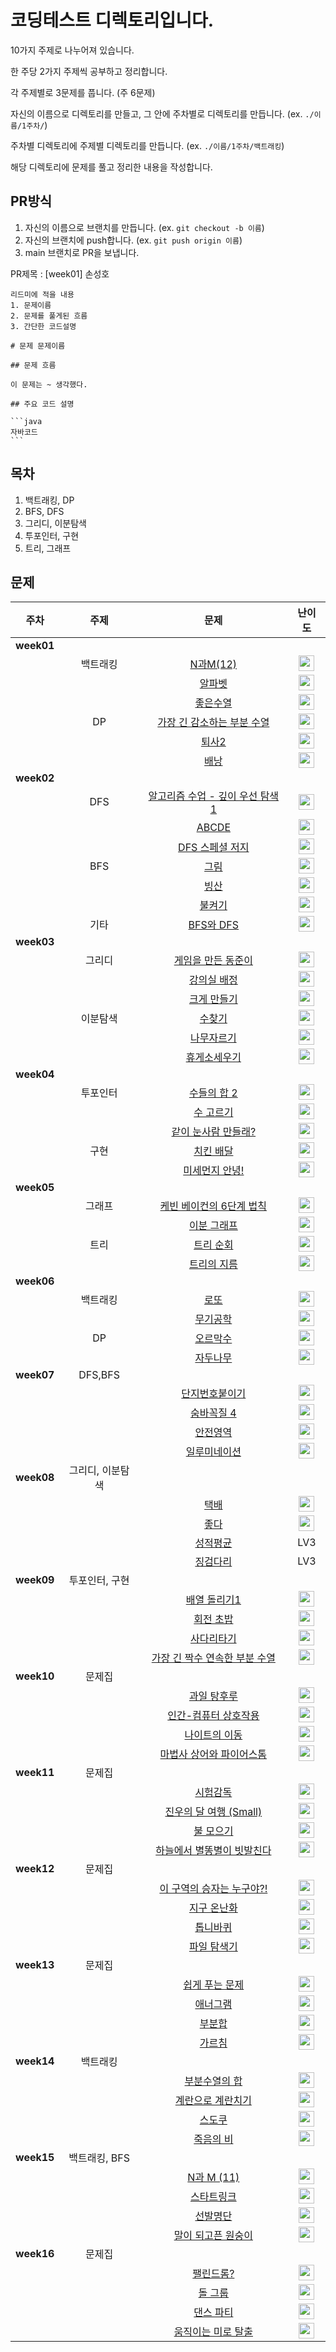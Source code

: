 # 코딩테스트 디렉토리입니다.

10가지 주제로 나누어져 있습니다.

한 주당 2가지 주제씩 공부하고 정리합니다.

각 주제별로 3문제를 풉니다. (주 6문제)

자신의 이름으로 디렉토리를 만들고, 그 안에 주차별로 디렉토리를 만듭니다. (ex. `./이름/1주차/`)

주차별 디렉토리에 주제별 디렉토리를 만듭니다. (ex. `./이름/1주차/백트래킹`)

해당 디렉토리에 문제를 풀고 정리한 내용을 작성합니다.

## PR방식

1. 자신의 이름으로 브랜치를 만듭니다. (ex. `git checkout -b 이름`)
2. 자신의 브랜치에 push합니다. (ex. `git push origin 이름`)
3. main 브랜치로 PR을 보냅니다.

PR제목 : [week01] 손성호

````
리드미에 적을 내용
1. 문제이름
2. 문제를 풀게된 흐름
3. 간단한 코드설명

# 문제 문제이름

## 문제 흐름

이 문제는 ~ 생각했다.

## 주요 코드 설명

```java
자바코드
```

````

## 목차

1. 백트래킹, DP
2. BFS, DFS
3. 그리디, 이분탐색
4. 투포인터, 구현
5. 트리, 그래프

## 문제

| 주차 | 주제 | 문제 | 난이도 |
| :-: | :-: | :--: | :--: |
| **week01**|
| | 백트래킹 | [N과M(12)](https://www.acmicpc.net/problem/15666) | <img src="https://static.solved.ac/tier_small/9.svg" height="25" align="center"/> |
| | | [알파벳](https://www.acmicpc.net/problem/1987) | <img src="https://static.solved.ac/tier_small/12.svg" height="25" align="center"/> |
| | | [좋은수열](https://www.acmicpc.net/problem/2661) | <img src="https://static.solved.ac/tier_small/12.svg" height="25" align="center"/> |
| | DP | [가장 긴 감소하는 부분 수열](https://www.acmicpc.net/problem/11722) | <img src="https://static.solved.ac/tier_small/9.svg" height="25" align="center"/> |
| | | [퇴사2](https://www.acmicpc.net/problem/15486) | <img src="https://static.solved.ac/tier_small/11.svg" height="25" align="center"/> |
| | | [배낭](https://www.acmicpc.net/problem/12865) | <img src="https://static.solved.ac/tier_small/11.svg" height="25" align="center"/> |
| **week02**|
| | DFS | [알고리즘 수업 - 깊이 우선 탐색 1](https://www.acmicpc.net/problem/24479) | <img src="https://static.solved.ac/tier_small/9.svg" height="25" align="center"/> |
| | | [ABCDE](https://www.acmicpc.net/problem/13023) | <img src="https://static.solved.ac/tier_small/12.svg" height="25" align="center"/> |
| | | [DFS 스페셜 저지](https://www.acmicpc.net/problem/16964) | <img src="https://static.solved.ac/tier_small/13.svg" height="25" align="center"/> |
| | BFS | [그림](https://www.acmicpc.net/problem/1926) | <img src="https://static.solved.ac/tier_small/10.svg" height="25" align="center"/> |
| | | [빙산](https://www.acmicpc.net/problem/2573) | <img src="https://static.solved.ac/tier_small/12.svg" height="25" align="center"/> |
| | | [불켜기](https://www.acmicpc.net/problem/11967) | <img src="https://static.solved.ac/tier_small/14.svg" height="25" align="center"/> |
| | 기타 | [BFS와 DFS](https://www.acmicpc.net/problem/1260) | <img src="https://static.solved.ac/tier_small/9.svg" height="25" align="center"/> |
| **week03**|
| | 그리디 | [게임을 만든 동준이](https://www.acmicpc.net/problem/2847) | <img src="https://static.solved.ac/tier_small/7.svg" height="25" align="center"/> |
| | | [강의실 배정](https://www.acmicpc.net/problem/11000) | <img src="https://static.solved.ac/tier_small/11.svg" height="25" align="center"/> |
| | | [크게 만들기](https://www.acmicpc.net/problem/2812) | <img src="https://static.solved.ac/tier_small/13.svg" height="25" align="center"/> |
| | 이분탐색 | [수찾기](https://www.acmicpc.net/problem/1920) | <img src="https://static.solved.ac/tier_small/7.svg" height="25" align="center"/> |
| | | [나무자르기](https://www.acmicpc.net/problem/2805) | <img src="https://static.solved.ac/tier_small/9.svg" height="25" align="center"/> |
| | | [휴게소세우기](https://www.acmicpc.net/problem/1477) | <img src="https://static.solved.ac/tier_small/12.svg" height="25" align="center"/> |
| **week04**|
| | 투포인터 | [수들의 합 2](https://www.acmicpc.net/problem/2003) | <img src="https://static.solved.ac/tier_small/7.svg" height="25" align="center"/> |
| | | [수 고르기](https://www.acmicpc.net/problem/2230) | <img src="https://static.solved.ac/tier_small/11.svg" height="25" align="center"/> |
| | | [같이 눈사람 만들래?](https://www.acmicpc.net/problem/20366) | <img src="https://static.solved.ac/tier_small/13.svg" height="25" align="center"/> |
| | 구현 | [치킨 배달](https://www.acmicpc.net/problem/15686) | <img src="https://static.solved.ac/tier_small/11.svg" height="25" align="center"/> |
| | | [미세먼지 안녕!](https://www.acmicpc.net/problem/17144) | <img src="https://static.solved.ac/tier_small/13.svg" height="25" align="center"/> |
| **week05**|
| | 그래프 | [케빈 베이컨의 6단계 법칙](https://www.acmicpc.net/problem/1389) | <img src="https://static.solved.ac/tier_small/10.svg" height="25" align="center"/> |
| | | [이분 그래프](https://www.acmicpc.net/problem/1707) | <img src="https://static.solved.ac/tier_small/12.svg" height="25" align="center"/> |
| | 트리 | [트리 순회](https://www.acmicpc.net/problem/1991) | <img src="https://static.solved.ac/tier_small/10.svg" height="25" align="center"/> |
| | | [트리의 지름](https://www.acmicpc.net/problem/1967) | <img src="https://static.solved.ac/tier_small/12.svg" height="25" align="center"/> |
| **week06**|
| | 백트래킹 | [로또](https://www.acmicpc.net/problem/6603) | <img src="https://static.solved.ac/tier_small/9.svg" height="25" align="center"/> |
| | | [무기공학](https://www.acmicpc.net/problem/18430) | <img src="https://static.solved.ac/tier_small/12.svg" height="25" align="center"/> |
| | DP | [오르막수](https://www.acmicpc.net/problem/11057) | <img src="https://static.solved.ac/tier_small/10.svg" height="25" align="center"/> |
| | | [자두나무](https://www.acmicpc.net/problem/2240) | <img src="https://static.solved.ac/tier_small/11.svg" height="25" align="center"/> |
| **week07**| DFS,BFS |
| | | [단지번호붙이기](https://www.acmicpc.net/problem/2667) | <img src="https://static.solved.ac/tier_small/10.svg" height="25" align="center"/> |
| |  | [숨바꼭질 4](https://www.acmicpc.net/problem/13913) | <img src="https://static.solved.ac/tier_small/12.svg" height="25" align="center"/> |
| | | [안전영역](https://www.acmicpc.net/problem/2468) | <img src="https://static.solved.ac/tier_small/10.svg" height="25" align="center"/> |
| | | [일루미네이션](https://www.acmicpc.net/problem/5547) | <img src="https://static.solved.ac/tier_small/12.svg" height="25" align="center"/> |
| **week08**| 그리디, 이분탐색 |
| | | [택배](https://www.acmicpc.net/problem/8980) | <img src="https://static.solved.ac/tier_small/15.svg" height="25" align="center"/> |
| |  | [좋다](https://www.acmicpc.net/problem/1253) | <img src="https://static.solved.ac/tier_small/12.svg" height="25" align="center"/> |
| | | [성적평균](https://softeer.ai/practice/6294) | LV3|
| | | [징검다리](https://softeer.ai/practice/6293) | LV3|
| **week09**| 투포인터, 구현 |
| | | [배열 돌리기1](https://www.acmicpc.net/problem/16926) | <img src="https://static.solved.ac/tier_small/11.svg" height="25" align="center"/> |
| |  | [회전 초밥](https://www.acmicpc.net/problem/15961) | <img src="https://static.solved.ac/tier_small/12.svg" height="25" align="center"/> |
| | | [사다리타기](https://www.acmicpc.net/problem/2469) | <img src="https://static.solved.ac/tier_small/11.svg" height="25" align="center"/> |
| | | [가장 긴 짝수 연속한 부분 수열](https://www.acmicpc.net/problem/22862) | <img src="https://static.solved.ac/tier_small/11.svg" height="25" align="center"/> |
| **week10**| 문제집 |
| | | [과일 탕후루](https://www.acmicpc.net/problem/30804) | <img src="https://static.solved.ac/tier_small/9.svg" height="25" align="center"/> |
| | | [인간-컴퓨터 상호작용](https://www.acmicpc.net/problem/16139) | <img src="https://static.solved.ac/tier_small/10.svg" height="25" align="center"/> |
| |  | [나이트의 이동](https://www.acmicpc.net/problem/7562) | <img src="https://static.solved.ac/tier_small/10.svg" height="25" align="center"/> |
| | | [마법사 상어와 파이어스톰](https://www.acmicpc.net/problem/20058) | <img src="https://static.solved.ac/tier_small/13.svg" height="25" align="center"/> |
| **week11**| 문제집 |
| | | [시험감독](https://www.acmicpc.net/problem/13458) | <img src="https://static.solved.ac/tier_small/4.svg" height="25" align="center"/> |
| | | [진우의 달 여행 (Small)](https://www.acmicpc.net/problem/17484) | <img src="https://static.solved.ac/tier_small/8.svg" height="25" align="center"/> |
| |  | [불 모으기](https://www.acmicpc.net/problem/17615) | <img src="https://static.solved.ac/tier_small/10.svg" height="25" align="center"/> |
| | | [하늘에서 별똥별이 빗발친다](https://www.acmicpc.net/problem/14658) | <img src="https://static.solved.ac/tier_small/13.svg" height="25" align="center"/> |
| **week12**| 문제집 |
| | | [이 구역의 승자는 누구야?!](https://www.acmicpc.net/problem/20154) | <img src="https://static.solved.ac/tier_small/5.svg" height="25" align="center"/> |
| | | [지구 온난화](https://www.acmicpc.net/problem/5212) | <img src="https://static.solved.ac/tier_small/9.svg" height="25" align="center"/> |
| |  | [톱니바퀴](https://www.acmicpc.net/problem/14891) | <img src="https://static.solved.ac/tier_small/11.svg" height="25" align="center"/> |
| | | [파일 탐색기](https://www.acmicpc.net/problem/20210) | <img src="https://static.solved.ac/tier_small/13.svg" height="25" align="center"/> |
| **week13**| 문제집 |
| | | [쉽게 푸는 문제](https://www.acmicpc.net/problem/1292) | <img src="https://static.solved.ac/tier_small/5.svg" height="25" align="center"/> |
| | | [애너그램](https://www.acmicpc.net/problem/6443) | <img src="https://static.solved.ac/tier_small/11.svg" height="25" align="center"/> |
| |  | [부분합](https://www.acmicpc.net/problem/1806) | <img src="https://static.solved.ac/tier_small/12.svg" height="25" align="center"/> |
| | | [가르침](https://www.acmicpc.net/problem/1062) | <img src="https://static.solved.ac/tier_small/12.svg" height="25" align="center"/> |
| **week14**| 백트래킹 |
| | | [부분수열의 합](https://www.acmicpc.net/problem/1182) | <img src="https://static.solved.ac/tier_small/9.svg" height="25" align="center"/> |
| | | [계란으로 계란치기](https://www.acmicpc.net/problem/16987) | <img src="https://static.solved.ac/tier_small/11.svg" height="25" align="center"/> |
| |  | [스도쿠](https://www.acmicpc.net/problem/2580) | <img src="https://static.solved.ac/tier_small/12.svg" height="25" align="center"/> |
| | | [죽음의 비](https://www.acmicpc.net/problem/22944) | <img src="https://static.solved.ac/tier_small/13.svg" height="25" align="center"/> |
| **week15**| 백트래킹, BFS |
| | | [N과 M (11)](https://www.acmicpc.net/problem/15665) | <img src="https://static.solved.ac/tier_small/9.svg" height="25" align="center"/> |
| | | [스타트링크](https://www.acmicpc.net/problem/5014) | <img src="https://static.solved.ac/tier_small/10.svg" height="25" align="center"/> |
| |  | [선발명단](https://www.acmicpc.net/problem/3980) | <img src="https://static.solved.ac/tier_small/11.svg" height="25" align="center"/> |
| | | [말이 되고픈 원숭이](https://www.acmicpc.net/problem/1600) | <img src="https://static.solved.ac/tier_small/13.svg" height="25" align="center"/> |
| **week16**| 문제집 |
| | | [팰린드롬?](https://www.acmicpc.net/problem/10942) | <img src="https://static.solved.ac/tier_small/12.svg" height="25" align="center"/> |
| | | [돌 그룹](https://www.acmicpc.net/problem/12886) | <img src="https://static.solved.ac/tier_small/12.svg" height="25" align="center"/> |
| | | [댄스 파티](https://www.acmicpc.net/problem/2831) | <img src="https://static.solved.ac/tier_small/12.svg" height="25" align="center"/> |
| | | [움직이는 미로 탈출](https://www.acmicpc.net/problem/16954) | <img src="https://static.solved.ac/tier_small/13.svg" height="25" align="center"/> |
